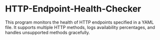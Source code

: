 # HTTP-Endpoint-Health-Checker
This program monitors the health of HTTP endpoints specified in a YAML file. It supports multiple HTTP methods, logs availability percentages, and handles unsupported methods gracefully.
